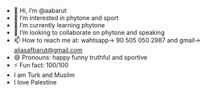 - 👋 Hi, I’m @aabarut
- 👀 I’m interested in phytone and sport
- 🌱 I’m currently learning phytone
- 💞️ I’m looking to collaborate on phytone and speaking
- 📫 How to reach me at: wahtsapp-> 90 505 050 2987 and gmail-> aliasafbarut@gmail.com
- 😄 Pronouns: happy funny truthful and sportive
- ⚡ Fun fact: 100/100
- I am Turk and Muslim
- I love Palestine

<!---
aabarut/aabarut is a ✨ special ✨ repository because its `README.md` (this file) appears on your GitHub profile.
You can click the Preview link to take a look at your changes.
--->
